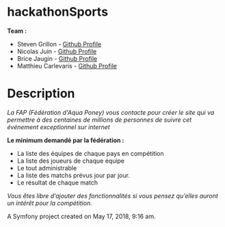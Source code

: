 hackathonSports
===============

**Team :**

* Steven Grillon - [Github Profile](https://github.com/StevenGrl)
* Nicolas Juin - [Github Profile](https://github.com/nicolasjuin)
* Brice Jaugin - [Github Profile](https://github.com/WolfYerik)
* Matthieu Carlevaris - [Github Profile](https://github.com/MattCrl)

Description
===============
*La FAP (Fédération d'Aqua Poney) vous contacte pour créer le site qui va permettre à des centaines de millions de personnes de suivre cet événement exceptionnel sur internet*

**Le minimum demandé par la fédération :**

* La liste des équipes de chaque pays en compétition
* La liste des joueurs de chaque équipe
* Le tout administrable
* La liste des matchs prévus jour par jour.
* Le résultat de chaque match

*Vous êtes libre d’ajouter des fonctionnalités si vous pensez qu’elles auront un intérêt pour la compétition.*


A Symfony project created on May 17, 2018, 9:16 am.
